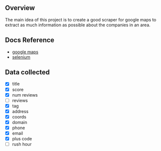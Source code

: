 ## Overview
The main idea of this project is to create a good scraper for google maps to extract as much information as possible about the companies in an area.

## Docs Reference
* [google maps](https://www.google.es/maps)
* [selenium](https://www.selenium.dev/)

## Data collected
- [x] title
- [x] score
- [x] num reviews
- [ ] reviews
- [x] tag
- [x] address
- [x] coords
- [x] domain
- [x] phone
- [x] email
- [x] plus code
- [ ] rush hour
